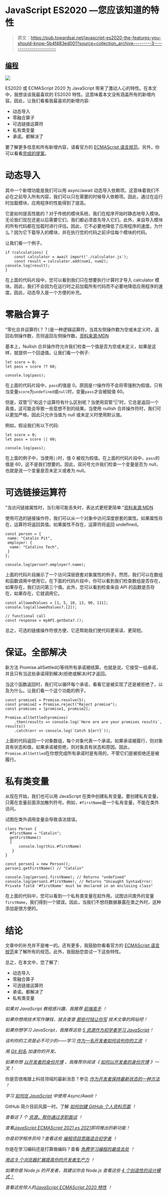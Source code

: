 # JavaScript ES2020 —您应该知道的特性

> 原文：<https://pub.towardsai.net/javascript-es2020-the-features-you-should-know-5b4f483ed001?source=collection_archive---------3----------------------->

## [编程](https://towardsai.net/p/category/programming)

![](img/ff117ef10c49b6124c147ff5b679cb46.png)

ES2020 或 ECMAScript 2020 为 JavaScript 带来了激动人心的特性。在本文中，我想谈谈我最喜欢的 ES2020 特性。这意味着本文没有涵盖所有的新增内容。因此，让我们看看我最喜欢的新增内容:

*   动态导入
*   零融合算子
*   可选链接运算符
*   私有类变量
*   承诺。都解决了

要了解更多信息和所有新增内容，请看官方的 [ECMAScript 语言规范](https://tc39.es/ecma262/2020/)。另外，你可以看看[完成的提案](https://github.com/tc39/proposals/blob/master/finished-proposals.md)。

# 动态导入

其中一个新增功能是我们可以用 async/await 动态导入依赖项。这意味着我们不必在之前导入所有内容，我们可以只在需要的时候导入依赖项。因此，通过在运行时加载模块，应用程序的性能得到了提高。

它是如何提高性能的？对于传统的模块系统，我们在程序开始时静态地导入模块。无论我们现在还是以后需要它们，我们都必须首先导入它们。此外，来自导入模块的所有代码都在加载时进行评估。因此，它不必要地降低了应用程序的速度。为什么？因为它下载导入的模块，并在执行您的代码之前评估每个模块的代码。

让我们看一个例子。

```
if (calculations) { 
    const calculator = await import('./calculator.js'); 
    const result = calculator.add(num1, num2);     console.log(result); 
}
```

在上面的代码片段中，您可以看到我们只在想要执行计算时才导入 calculator 模块。因此，我们不会因为在运行时之前加载所有代码而不必要地降低应用程序的速度。因此，动态导入是一个方便的补充。

# 零融合算子

“零化合并运算符(？？)是一种逻辑运算符，当其左侧操作数为空或未定义时，返回右侧操作数，否则返回左侧操作数。[资料来源:MDN](https://developer.mozilla.org/en-US/docs/Web/JavaScript/Reference/Operators/Nullish_coalescing_operator%22)

基本上，Nullish 合并操作符允许我们检查一个值是否为空或未定义，如果是这样，就提供一个回退值。让我们看一个例子:

```
let score = 0;
let pass = score ?? 60;

console.log(pass);
```

在上面的代码片段中，`pass`的值是 0。原因是`??`操作符不会将零强制为假值。只有当变量`score`为`undefined`或`null`时，变量`pass`才会被赋值 60。

但是，双管“||”和这个运算符有什么区别呢？当使用双管“||”时，它总是返回一个真值，这可能会导致一些意想不到的结果。当使用 nullish 合并操作符时，我们可以更加严格，因此只允许当值为 null 或未定义时使用默认值。

例如，假设我们有以下代码:

```
let score = 0;
let pass = score || 60;

console.log(pass);
```

在上面的例子中，当使用`||`时，值 0 被视为假值。在上面的代码片段中，`pass`的值是 60，这不是我们想要的。因此，双问号允许我们检查一个变量是否为 null，也就是说一个变量是否未定义或者为 null。

# 可选链接运算符

"当访问链接属性时，当引用可能丢失时，表达式更短更简单."[资料来源:MDN](https://developer.mozilla.org/en-US/docs/Web/JavaScript/Reference/Operators/Optional_chaining)

使用可选的链接操作符，我们可以从一个对象中访问深度嵌套的属性。如果属性存在，运算符将返回其值。如果属性不存在，运算符将返回 undefined。

```
const person = {
 name: "Catalin Pit",
 employer: {
  name: "Catalins Tech",
 }
};

console.log(person?.employer?.name);
```

上面的代码片段展示了一个访问深层嵌套对象属性的例子。然而，我们可以在数组和函数调用中使用它。在下面的代码片段中，你可以看到我们检查数组是否存在，如果存在，我们访问第三个值。此外，您可以看到检查来自 API 的函数是否存在，如果存在，它就调用它。

```
const allowedValues = [1, 5, 10, 13, 90, 111];
console.log(allowedValues?.[2]);

// functional call
const response = myAPI.getData?.();
```

总之，可选的链接操作符很方便，它还帮助我们使代码更易读、更简短。

# 保证。全部解决

新方法 Promise.allSettled()等待所有承诺被结算。也就是说，它接受一组承诺，并且只有当这些承诺得到解决(拒绝或解决)时才返回。

当这个函数返回时，我们可以循环每个承诺，看看它是被实现了还是被拒绝了，以及为什么。让我们看一个这个功能的例子。

```
const promise1 = Promise.resolve(5);
const promise2 = Promise.reject("Reject promise");
const promises = [promise1, promise2];

Promise.allSettled(promises)
    .then(results => console.log(`Here are are your promises results`, results))
    .catch(err => console.log(`Catch ${err}`));
```

上面的代码返回一个对象数组，每个对象代表一个承诺。如果承诺被履行，则对象具有状态和值，如果承诺被拒绝，则对象具有状态和原因。因此，`Promise.AllSettled`在你想完成所有承诺时是有用的，不管它们是被拒绝还是被履行。

# 私有类变量

从现在开始，我们也可以用 JavaScript 在类中创建私有变量。要创建私有变量，只需在变量前面添加散列符号。例如，`#firstName`是一个私有变量，不能在类外访问。

试图在类外调用变量会导致语法错误。

```
class Person {
  #firstName = "Catalin";
  getFirstName() 
  { 
      console.log(this.#firstName) 
   }
}

const person1 = new Person();
person1.getFirstName() // "Catalin"

console.log(person1.firstName); // Returns "undefined"
console.log(person1.#firstName); // Returns "Uncaught SyntaxError: Private field '#firstName' must be declared in an enclosing class"
```

在上面的代码中，您可以看到一个私有类变量在起作用。试图访问类外的变量`firstName`，我们得到一个错误。因此，当我们不想将数据暴露在类之外时，这种添加是很方便的。

# 结论

文章中的补充并不是唯一的。还有更多，我鼓励你看看官方的 [ECMAScript 语言规范](https://tc39.es/ecma262/2020/)来了解所有的规范。此外，我鼓励您尝试一下这些特性。

总之，在本文中，您了解了:

*   动态导入
*   零融合算子
*   可选链接运算符
*   承诺。都解决了
*   私有类变量

*如果对 JavaScript 教程感兴趣，我推荐* [*前端高手*](https://catalins.tech/frontend-masters-membership-is-it-worth-it) *！*

*如果你想用技术写作赚钱，就去查查* [*那些付钱让你写*](https://catalins.tech/websites-that-pay-you-to-write-technical-articles) *技术文章的网站吧！*

*如果你想学习 JavaScript，我推荐这些* [*5 资源作为初学者学习 JavaScript*](https://catalins.tech/5-best-resources-to-learn-javascript-as-a-beginner)*！*

*谈判你的工资是必不可少的——学习* [*作为一名开发者如何谈判你的工资*](https://catalins.tech/how-to-negotiate-your-salary-as-a-developer) *！*

*用* [*Git 别名*](https://catalins.tech/git-aliases-what-are-they-and-how-to-use-them) *加速你的开发。*

*如果你想* [*以开发者的身份开博*](https://catalins.tech/how-to-start-your-blog-as-a-developer) *，我推荐你阅读《* [*如何以开发者的身份开博*](https://catalins.tech/how-to-start-your-blog-as-a-developer) *》一文！*

你是否很难跟上科技领域的最新消息？参见 [*作为开发者保持最新状态的一种方法*](https://catalins.tech/one-way-to-stay-up-to-date-as-developer) *！*

*学习* [*如何在 JavaScript*](https://catalins.tech/how-to-use-asyncawait-in-javascript) *中使用 Async/Await！*

GitHub 简介目前风靡一时。了解 [*如何创建 GitHub 个人资料页面*](https://catalins.tech/how-to-create-a-kickass-github-profile-page) *！*

*查看这 7 个* [*资源，帮你通过求职面试*](https://catalins.tech/7-github-repositories-to-help-you-crush-your-job-interviews) *！*

*查看*[*JavaScript ECMAScript 2021 es 2021*](https://catalins.tech/javascript-es2021-you-need-to-see-these-ecmascript-2021-features)*即将推出的新功能！*

*你是初学程序员吗？查看这些* [*编程项目思路适合初学者*](https://catalins.tech/10-programming-project-ideas-for-beginners) *！*

你是在学习编码还是打算做编码？查看 [*免费学习编程的最佳去处*](https://catalins.tech/20-best-places-to-learn-programming-for-free) *！*

[*用这 9 个浏览器扩展提高你的开发者生产力*](https://catalins.tech/my-9-must-have-browser-extensions-for-increased-developer-productivity) *！*

*如果你是 Node.js 的开发者，我建议你去 Node.js* *查看这些* [*4 个创造性的设计模式！*](https://catalins.tech/the-4-creational-design-patterns-in-nodejs-you-should-know)

*查看这些惊人的*[*JavaScript ECMAScript 2020 特性*](https://catalins.tech/javascript-es2020-the-features-you-should-know) *！*